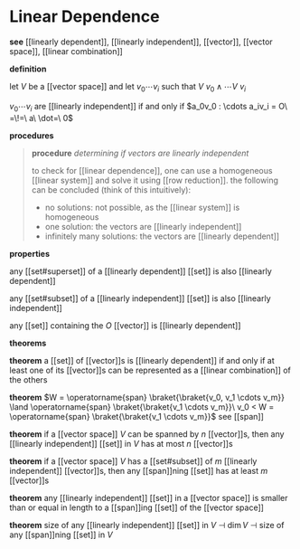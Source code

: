 # Linear Dependence

**see** [[linearly dependent]], [[linearly independent]], [[vector]], [[vector space]], [[linear combination]]

**definition**

let $V$ be a [[vector space]] and let $v_0 \cdots v_i$ such that $V\ v_0 \land \cdots V\ v_i$

$v_0 \cdots v_i$ are [[linearly independent]] if and only if $a_0v_0 : \cdots a_iv_i = O\ =\!=\ a\ \dot=\ 0$

**procedures**

> **procedure** _determining if vectors are linearly independent_
>
> to check for [[linear dependence]], one can use a homogeneous [[linear system]] and solve it using [[row reduction]]. the following can be concluded (think of this intuitively):
>
> - no solutions: not possible, as the [[linear system]] is homogeneous
> - one solution: the vectors are [[linearly independent]]
> - infinitely many solutions: the vectors are [[linearly dependent]]

**properties**

any [[set#superset]] of a [[linearly dependent]] [[set]] is also [[linearly dependent]]

any [[set#subset]] of a [[linearly independent]] [[set]] is also [[linearly independent]]

any [[set]] containing the $O$ [[vector]] is [[linearly dependent]]

**theorems**

**theorem** a [[set]] of [[vector]]s is [[linearly dependent]] if and only if at least one of its [[vector]]s can be represented as a [[linear combination]] of the others

**theorem** $W = \operatorname{span} \braket{\braket{v_0, v_1 \cdots v_m}} \land \operatorname{span} \braket{\braket{v_1 \cdots v_m}}\ v_0 < W = \operatorname{span} \braket{\braket{v_1 \cdots v_m}}$ see [[span]]

**theorem** if a [[vector space]] $V$ can be spanned by $n$ [[vector]]s, then any [[linearly independent]] [[set]] in $V$ has at most $n$ [[vector]]s

**theorem** if a [[vector space]] $V$ has a [[set#subset]] of $m$ [[linearly independent]] [[vector]]s, then any [[span]]ning [[set]] has at least $m$ [[vector]]s

**theorem** any [[linearly independent]] [[set]] in a [[vector space]] is smaller than or equal in length to a [[span]]ing [[set]] of the [[vector space]]

**theorem** size of any [[linearly independent]] [[set]] in $V$ $\dashv$ $\dim V$ $\dashv$ size of any [[span]]ning [[set]] in $V$
